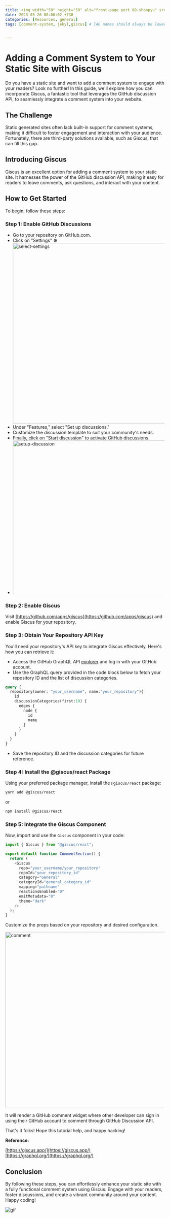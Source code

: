 ```yaml
---
title: <img width="50" height="50" alt="front-page port 80-shoopyu" src="https://www.thebigredgroup.com/wp-content/uploads/2021/06/top-six.jpg"> Comment system with GISCUS
date: 2023-05-26 00:00:02 +730
categories: [Resources, general]
tags: [comment-system, jekyl,giscus] # TAG names should always be lowercase


---
```


# Adding a Comment System to Your Static Site with Giscus

Do you have a static site and want to add a comment system to engage with your readers? Look no further! In this guide, we'll explore how you can incorporate Giscus, a fantastic tool that leverages the GitHub discussion API, to seamlessly integrate a comment system into your website.

## The Challenge

Static generated sites often lack built-in support for comment systems, making it difficult to foster engagement and interaction with your audience. Fortunately, there are third-party solutions available, such as Giscus, that can fill this gap.

## Introducing Giscus

Giscus is an excellent option for adding a comment system to your static site. It harnesses the power of the GitHub discussion API, making it easy for readers to leave comments, ask questions, and interact with your content.

## How to Get Started

To begin, follow these steps:

### Step 1: Enable GitHub Discussions

- Go to your repository on GitHub.com.
- Click on "Settings" ⚙️
<img width="568" alt="select-settings" src="https://github.com/thelocalh0st/thelocalh0st.github.io/assets/125783410/0d9dc68d-b9ef-4b0b-962d-a0863cfd06f2"> <br>
- Under "Features," select "Set up discussions."
- Customize the discussion template to suit your community's needs.
- Finally, click on "Start discussion" to activate GitHub discussions.
- <img width="484" alt="setup-discussion" src="https://github.com/thelocalh0st/thelocalh0st.github.io/assets/125783410/8532c316-32f6-426f-a389-a8eec65cef16">

### Step 2: Enable Giscus

Visit [https://github.com/apps/giscus](https://github.com/apps/giscus) and enable Giscus for your repository.

### Step 3: Obtain Your Repository API Key

You'll need your repository's API key to integrate Giscus effectively. Here's how you can retrieve it:

- Access the GitHub GraphQL API [explorer](https://docs.github.com/en/graphql/overview/explorer) and log in with your GitHub account.
- Use the GraphQL query provided in the code block below to fetch your repository ID and the list of discussion categories.

```graphql
query { 
  repository(owner: "your_username", name:"your_repository"){
    id
    discussionCategories(first:10) {
      edges {
        node {
          id
          name
        }
      }
    }
  }
}
```

- Save the repository ID and the discussion categories for future reference.

### Step 4: Install the @giscus/react Package

Using your preferred package manager, install the `@giscus/react` package:

```bash
yarn add @giscus/react
```

or

```bash
npm install @giscus/react
```

### Step 5: Integrate the Giscus Component

Now, import and use the `Giscus` component in your code:

```javascript
import { Giscus } from "@giscus/react";

export default function CommentSection() {
  return (
    <Giscus
      repo="your_username/your_repository"
      repoId="your_repository_id"
      category="General"
      categoryId="general_category_id"
      mapping="pathname"
      reactionsEnabled="0"
      emitMetadata="0"
      theme="dark"
    />
  );
}
```

Customize the props based on your repository and desired configuration.


<img width="555" alt="comment" src="https://github.com/thelocalh0st/thelocalh0st.github.io/assets/125783410/7756f184-74aa-44ee-85b7-9607e9b6f50d">

It will render a GitHub comment widget where other developer can sign in using their GitHub account to comment through GitHub Discussion API.

That's it folks! Hope this tutorial help, and happy hacking!


**Reference:**

[https://giscus.app/](https://giscus.app/)  
[https://graphql.org/](https://graphql.org/)  


## Conclusion

By following these steps, you can effortlessly enhance your static site with a fully functional comment system using Giscus. Engage with your readers, foster discussions, and create a vibrant community around your content. Happy coding!


![gif](https://media.giphy.com/media/DAtJCG1t3im1G/giphy.gif)
